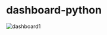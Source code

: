 # dashboard-python
![dashboard1](https://github.com/Thiagomsantos36/dashboard-python/assets/107224733/f86b40bd-c7d0-4e58-a990-22e876562b38)
